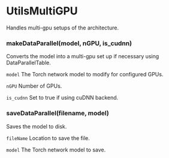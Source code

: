 # UtilsMultiGPU

Handles multi-gpu setups of the architecture.

### makeDataParallel(model, nGPU, is_cudnn)

Converts the model into a multi-gpu set up if necessary using DataParallelTable.

`model` The Torch network model to modify for configured GPUs.

`nGPU` Number of GPUs.

`is_cudnn` Set to true if using cuDNN backend.

### saveDataParallel(filename, model)

Saves the model to disk.

`fileName` Location to save the file.

`model` The Torch network model to save.
